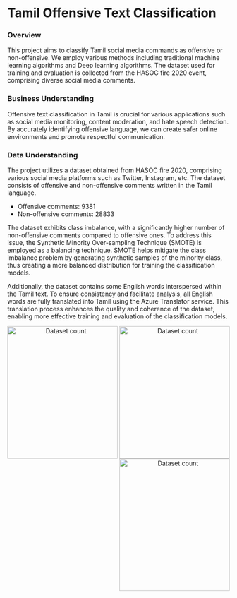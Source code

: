 # Tamil Offensive Text Classification
### Overview 
This project aims to classify Tamil social media commands as offensive or non-offensive. We employ various methods including traditional machine learning algorithms and Deep learning algorithms. The dataset used for training and evaluation is collected from the HASOC fire 2020 event, comprising diverse social media comments.

### Business Understanding

Offensive text classification in Tamil is crucial for various applications such as social media monitoring, content moderation, and hate speech detection. By accurately identifying offensive language, we can create safer online environments and promote respectful communication.

### Data Understanding
The project utilizes a dataset obtained from HASOC fire 2020, comprising various social media platforms such as Twitter, Instagram, etc. The dataset consists of offensive and non-offensive comments written in the Tamil language.

- Offensive comments: 9381
- Non-offensive comments: 28833

The dataset exhibits class imbalance, with a significantly higher number of non-offensive comments compared to offensive ones. To address this issue, the Synthetic Minority Over-sampling Technique (SMOTE) is employed as a balancing technique. SMOTE helps mitigate the class imbalance problem by generating synthetic samples of the minority class, thus creating a more balanced distribution for training the classification models.

Additionally, the dataset contains some English words interspersed within the Tamil text. To ensure consistency and facilitate analysis, all English words are fully translated into Tamil using the Azure Translator service. This translation process enhances the quality and coherence of the dataset, enabling more effective training and evaluation of the classification models.

<p align="center">
<img src="https://github.com/itsmanibharathi/TamilOffText-Classify/assets/76097762/001d41e6-9cdb-4934-ba09-6d81edb8d919" alt="Dataset count" width="250" height="300" align="left">
<img src="https://github.com/itsmanibharathi/TamilOffText-Classify/assets/76097762/0af2085d-86ea-4880-b495-450b0e74936c" alt="Dataset count" width="250" height="300" >
<img src="https://github.com/itsmanibharathi/TamilOffText-Classify/assets/76097762/6a165e6c-cef3-49e0-96b7-ba1d39d41100" alt="Dataset count" width="250" height="300" align="right" >
</p>

